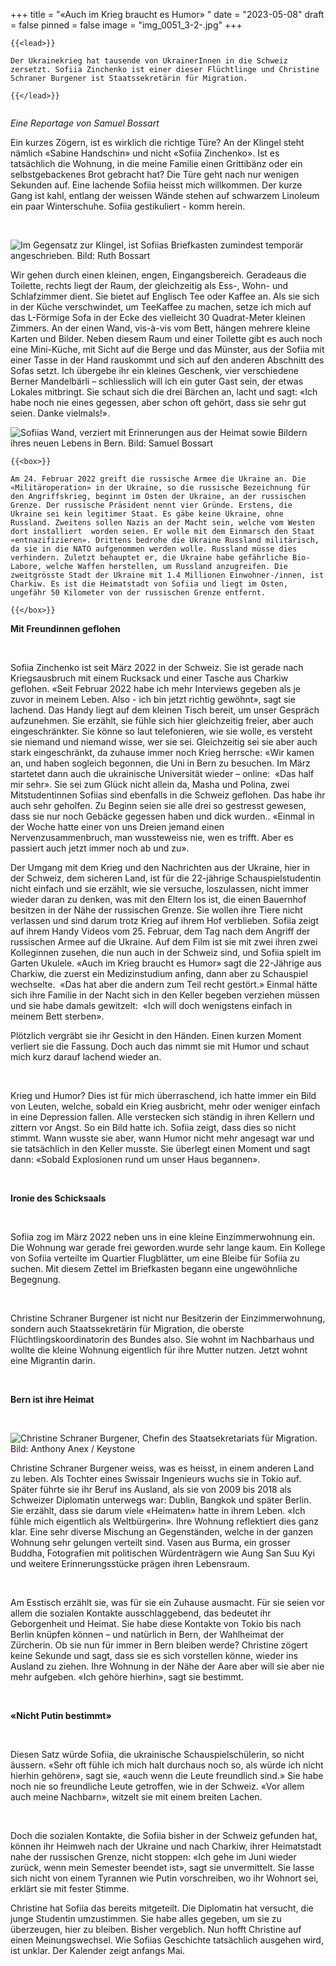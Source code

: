 +++
title = "«Auch im Krieg braucht es Humor» "
date = "2023-05-08"
draft = false
pinned = false
image = "img_0051_3-2-.jpg"
+++
```
{{<lead>}}

Der Ukrainekrieg hat tausende von UkrainerInnen in die Schweiz zersetzt. Sofiia Zinchenko ist einer dieser Flüchtlinge und Christine Schraner Burgener ist Staatssekretärin für Migration.

{{</lead>}}


```

*Eine Reportage von Samuel Bossart*

Ein kurzes Zögern, ist es wirklich die richtige Türe? An der Klingel steht nämlich «Sabine Handschin» und nicht «Sofiia Zinchenko». Ist es tatsächlich die Wohnung, in die meine Familie einen Grittibänz oder ein selbstgebackenes Brot gebracht hat? Die Türe geht nach nur wenigen Sekunden auf. Eine lachende Sofiia heisst mich willkommen. Der kurze Gang ist kahl, entlang der weissen Wände stehen auf schwarzem Linoleum ein paar Winterschuhe. Sofiia gestikuliert - komm herein. 

 

![Im Gegensatz zur Klingel, ist Sofiias Briefkasten zumindest temporär angeschrieben. Bild: Ruth Bossart](67a9def9-2768-447c-b7ff-e3ebd82bc1bb.jpg)

Wir gehen durch einen kleinen, engen, Eingangsbereich. Geradeaus die Toilette, rechts liegt der Raum, der gleichzeitig als Ess-, Wohn- und Schlafzimmer dient. Sie bietet auf Englisch Tee oder Kaffee an. Als sie sich in der Küche verschwindet, um TeeKaffee zu machen, setze ich mich auf das L-Förmige Sofa in der Ecke des vielleicht 30 Quadrat-Meter kleinen Zimmers. An der einen Wand, vis-à-vis vom Bett, hängen mehrere kleine Karten und Bilder. Neben diesem Raum und einer Toilette gibt es auch noch eine Mini-Küche, mit Sicht auf die Berge und das Münster, aus der Sofiia mit einer Tasse in der Hand rauskommt und sich auf den anderen Abschnitt des Sofas setzt. Ich übergebe ihr ein kleines Geschenk, vier verschiedene Berner Mandelbärli – schliesslich will ich ein guter Gast sein, der etwas Lokales mitbringt. Sie schaut sich die drei Bärchen an, lacht und sagt: «Ich habe noch nie eines gegessen, aber schon oft gehört, dass sie sehr gut seien. Danke vielmals!». 

![Sofiias Wand, verziert mit Erinnerungen aus der Heimat sowie Bildern ihres neuen Lebens in Bern.   Bild: Samuel Bossart](img_0047-1-.jpg)

```
{{<box>}}

Am 24. Februar 2022 greift die russische Armee die Ukraine an. Die «Militäroperation» in der Ukraine, so die russische Bezeichnung für den Angriffskrieg, beginnt im Osten der Ukraine, an der russischen Grenze. Der russische Präsident nennt vier Gründe. Erstens, die Ukraine sei kein legitimer Staat. Es gäbe keine Ukraine, ohne Russland. Zweitens sollen Nazis an der Macht sein, welche vom Westen dort installiert  worden seien. Er wolle mit dem Einmarsch den Staat «entnazifizieren». Drittens bedrohe die Ukraine Russland militärisch, da sie in die NATO aufgenommen werden wolle. Russland müsse dies verhindern. Zuletzt behauptet er, die Ukraine habe gefährliche Bio-Labore, welche Waffen herstellen, um Russland anzugreifen. Die zweitgrösste Stadt der Ukraine mit 1.4 Millionen Einwohner-/innen, ist  Charkiw. Es ist die Heimatstadt von Sofiia und liegt im Osten, ungefähr 50 Kilometer von der russischen Grenze entfernt. 

{{</box>}}
```



**Mit Freundinnen geflohen**

 

Sofiia Zinchenko ist seit März 2022 in der Schweiz. Sie ist gerade nach Kriegsausbruch mit einem Rucksack und einer Tasche aus Charkiw geflohen. «Seit Februar 2022 habe ich mehr Interviews gegeben als je zuvor in meinem Leben. Also - ich bin jetzt richtig gewöhnt», sagt sie lachend. Das Handy liegt auf dem kleinen Tisch bereit, um unser Gespräch aufzunehmen. Sie erzählt, sie fühle sich hier gleichzeitig freier, aber auch eingeschränkter. Sie könne so laut telefonieren, wie sie wolle, es versteht sie niemand und niemand wisse, wer sie sei. Gleichzeitig sei sie aber auch stark eingeschränkt, da zuhause immer noch Krieg herrsche: «Wir kamen an, und haben sogleich begonnen, die Uni in Bern zu besuchen. Im März startetet dann auch die ukrainische Universität wieder – online:  «Das half mir sehr». Sie sei zum Glück nicht allein da, Masha und Polina, zwei Mitstudentinnen Sofiias sind ebenfalls in die Schweiz geflohen. Das habe ihr auch sehr geholfen. Zu Beginn seien sie alle drei so gestresst gewesen, dass sie nur noch Gebäcke gegessen haben und dick wurden.. «Einmal in der Woche hatte einer von uns Dreien jemand einen Nervenzusammenbruch, man wussteweiss nie, wen es trifft. Aber es passiert auch jetzt immer noch ab und zu». 

Der Umgang mit dem Krieg und den Nachrichten aus der Ukraine, hier in der Schweiz, dem sicheren Land, ist für die 22-jährige Schauspielstudentin nicht einfach und sie erzählt, wie sie versuche, loszulassen, nicht immer wieder daran zu denken, was mit den Eltern los ist, die einen Bauernhof besitzen in der Nähe der russischen Grenze. Sie wollen ihre Tiere nicht verlassen und sind darum trotz Krieg auf ihrem Hof verblieben. Sofiia zeigt auf ihrem Handy Videos vom 25. Februar, dem Tag nach dem Angriff der russischen Armee auf die Ukraine. Auf dem Film ist sie mit zwei ihren zwei Kolleginnen zusehen, die nun auch in der Schweiz sind, und Sofiia spielt im Garten Ukulele. «Auch im Krieg braucht es Humor» sagt die 22-Jährige aus Charkiw, die zuerst ein Medizinstudium anfing, dann aber zu Schauspiel wechselte.  «Das hat aber die andern zum Teil recht gestört.» Einmal hätte sich ihre Familie in der Nacht sich in den Keller begeben verziehen müssen und sie habe damals gewitzelt:  «Ich will doch wenigstens einfach in meinem Bett sterben». 

Plötzlich vergräbt sie ihr Gesicht in den Händen. Einen kurzen Moment verliert sie die Fassung. Doch auch das nimmt sie mit Humor und schaut mich kurz darauf lachend wieder an. 

 

Krieg und Humor? Dies ist für mich überraschend, ich hatte immer ein Bild von Leuten, welche, sobald ein Krieg ausbricht, mehr oder weniger einfach in eine Depression fallen. Alle verstecken sich ständig in ihren Kellern und zittern vor Angst. So ein Bild hatte ich. Sofiia zeigt, dass dies so nicht stimmt. Wann wusste sie aber, wann Humor nicht mehr angesagt war und sie tatsächlich in den Keller musste. Sie überlegt einen Moment und sagt dann: «Sobald Explosionen rund um unser Haus begannen». 

 



**Ironie des Schicksaals** 

 

Sofiia zog im März 2022 neben uns in eine kleine Einzimmerwohnung ein. Die Wohnung war gerade frei geworden.wurde sehr lange kaum. Ein Kollege von Sofiia verteilte im Quartier Flugblätter, um eine Bleibe für Sofiia zu suchen. Mit diesem Zettel im Briefkasten begann eine ungewöhnliche Begegnung. 

 

Christine Schraner Burgener ist nicht nur Besitzerin der Einzimmerwohnung, sondern auch Staatssekretärin für Migration, die oberste Flüchtlingskoordinatorin des Bundes also. Sie wohnt im Nachbarhaus und wollte die kleine Wohnung eigentlich für ihre Mutter nutzen. Jetzt wohnt eine Migrantin darin. 

 

**Bern ist ihre Heimat**

 

![Christine Schraner Burgener, Chefin des Staatsekretariats für Migration. Bild: Anthony Anex / Keystone](christine-1-.jpg)

Christine Schraner Burgener weiss, was es heisst, in einem anderen Land zu leben. Als Tochter eines Swissair Ingenieurs wuchs sie in Tokio auf. Später führte sie ihr Beruf ins Ausland, als sie von 2009 bis 2018 als Schweizer Diplomatin unterwegs war: Dublin, Bangkok und später Berlin. Sie erzählt, dass sie darum viele «Heimaten» hatte in ihrem Leben. «Ich fühle mich eigentlich als Weltbürgerin». Ihre Wohnung reflektiert dies ganz klar. Eine sehr diverse Mischung an Gegenständen, welche in der ganzen Wohnung sehr gelungen verteilt sind. Vasen aus Burma, ein grosser Buddha, Fotografien mit politischen Würdenträgern wie Aung San Suu Kyi und weitere Erinnerungsstücke prägen ihren Lebensraum. 

 

Am Esstisch erzählt sie, was für sie ein Zuhause ausmacht. Für sie seien vor allem die sozialen Kontakte ausschlaggebend, das bedeutet ihr Geborgenheit und Heimat. Sie habe diese Kontakte von Tokio bis nach Berlin knüpfen können – und natürlich in Bern, der Wahlheimat der Zürcherin. Ob sie nun für immer in Bern bleiben werde? Christine zögert keine Sekunde und sagt, dass sie es sich vorstellen könne, wieder ins Ausland zu ziehen. Ihre Wohnung in der Nähe der Aare aber will sie aber nie mehr aufgeben. «Ich gehöre hierhin», sagt sie bestimmt.

 

**«Nicht Putin bestimmt»**

 

Diesen Satz würde Sofiia, die ukrainische Schauspielschülerin, so nicht äussern. «Sehr oft fühle ich mich halt durchaus noch so, als würde ich nicht hierhin gehören», sagt sie, «auch wenn die Leute freundlich sind.» Sie habe noch nie so freundliche Leute getroffen, wie in der Schweiz. «Vor allem auch meine Nachbarn», witzelt sie mit einem breiten Lachen. 

 

Doch die sozialen Kontakte, die Sofiia bisher in der Schweiz gefunden hat, können ihr Heimweh nach der Ukraine und nach Charkiw, ihrer Heimatstadt nahe der russischen Grenze, nicht stoppen: «Ich gehe im Juni wieder zurück, wenn mein Semester beendet ist», sagt sie unvermittelt. Sie lasse sich nicht von einem Tyrannen wie Putin vorschreiben, wo ihr Wohnort sei, erklärt sie mit fester Stimme.  

Christine hat Sofiia das bereits mitgeteilt. Die Diplomatin hat versucht, die junge Studentin umzustimmen. Sie habe alles gegeben, um sie zu überzeugen, hier zu bleiben. Bisher vergeblich. Nun hofft Christine auf einen Meinungswechsel. Wie Sofiias Geschichte tatsächlich ausgehen wird, ist unklar. Der Kalender zeigt anfangs Mai.